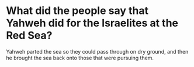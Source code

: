 # What did the people say that Yahweh did for the Israelites at the Red Sea?

Yahweh parted the sea so they could pass through on dry ground, and then he brought the sea back onto those that were pursuing them.
